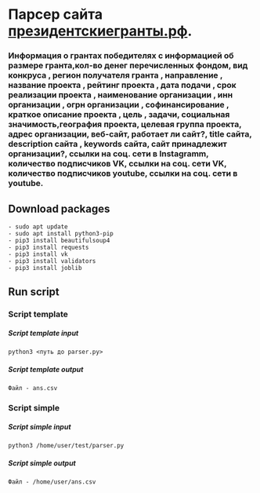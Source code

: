 # Парсер сайта [президентскиегранты.рф](https://xn--80afcdbalict6afooklqi5o.xn--p1ai/). 
### Информация о грантах победителях с информацией об размере гранта,кол-во денег перечисленных фондом, вид конкруса , регион получателя гранта , направление , название проекта , рейтинг проекта , дата подачи , срок реализации проекта , наименование организации , инн организации , огрн организации , софинансирование , краткое описание проекта , цель , задачи, социальная значимость,география проекта, целевая группа проекта, адрес организации, веб-сайт, работает ли сайт?, title сайта, description сайта , keywords сайта, сайт принадлежит организации?, ссылки на соц. сети в Instagramm, количество подписчиков   VK, ссылки на соц. сети VK, количество подписчиков youtube, ссылки на соц. сети в youtube.
## Download packages 
```
- sudo apt update
- sudo apt install python3-pip
- pip3 install beautifulsoup4
- pip3 install requests
- pip3 install vk
- pip3 install validators
- pip3 install joblib
```
## Run script
### Script template
##### Script template input
```
python3 <путь до parser.py>
```
##### Script template output
```
Файл - ans.csv
```

### Script simple
##### Script simple input
```
python3 /home/user/test/parser.py
```
##### Script simple output
```
Файл - /home/user/ans.csv
```
